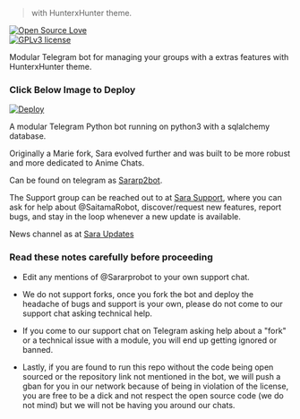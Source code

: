
> with HunterxHunter theme.


[![Open Source Love](https://badges.frapsoft.com/os/v1/open-source.png?v=103)](https://github.com/ellerbrock/open-source-badges/)  
[![GPLv3 license](https://img.shields.io/badge/License-GPLv3-blue.svg)](http://perso.crans.org/besson/LICENSE.html)

Modular Telegram bot for managing your groups with a extras features with HunterxHunter theme.

### Click Below Image to Deploy
[![Deploy](https://telegra.ph/file/efacf00e227e64554ada8.jpg)](https://heroku.com/deploy?template=https://github.com/Lazybotk/SaraRobot.git)

A modular Telegram Python bot running on python3 with a sqlalchemy database.

Originally a Marie fork, Sara evolved further and was built to be more robust and more dedicated to Anime Chats. 

Can be found on telegram as [Sararp2bot](https://t.me/Sarp2bot).

The Support group can be reached out to at [Sara Support](https://t.me/Sararprobot), where you can ask for help about @SaitamaRobot, discover/request new features, report bugs, and stay in the loop whenever a new update is available. 

News channel as at [Sara Updates](https://t.me/SaraUpdateslogs) 

### Read these notes carefully before proceeding 
 - Edit any mentions of @Sararprobot to your own support chat. 
 - We do not support forks, once you fork the bot and deploy the headache of bugs and support is your own, please do not come to our support chat asking technical help.
 
 - If you come to our support chat on Telegram asking help about a "fork" or a technical issue with a module, you will end up getting ignored or banned. 
 - Lastly, if you are found to run this repo without the code being open sourced or the repository link not mentioned in the bot, we will push a gban for you in our network because of being in violation of the license, you are free to be a dick and not respect the open source code (we do not mind) but we will not be having you around our chats.


